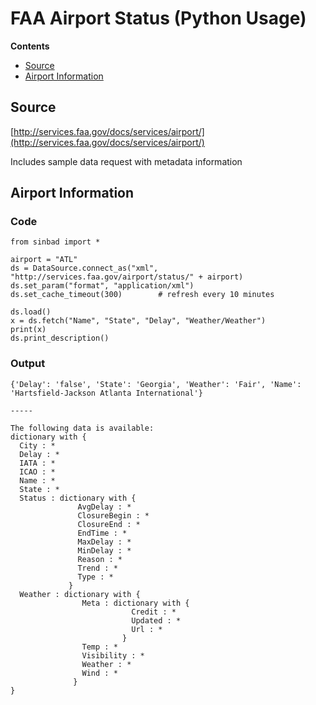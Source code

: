 # FAA Airport Status (Python Usage)

**Contents**
- [Source](#source)
- [Airport Information](#airport-information)



## Source

[http://services.faa.gov/docs/services/airport/](http://services.faa.gov/docs/services/airport/)

Includes sample data request with metadata information


## Airport Information

### Code

````
from sinbad import *

airport = "ATL"
ds = DataSource.connect_as("xml", "http://services.faa.gov/airport/status/" + airport)
ds.set_param("format", "application/xml")
ds.set_cache_timeout(300)        # refresh every 10 minutes

ds.load()
x = ds.fetch("Name", "State", "Delay", "Weather/Weather")
print(x)
ds.print_description()
````

### Output

````
{'Delay': 'false', 'State': 'Georgia', 'Weather': 'Fair', 'Name': 'Hartsfield-Jackson Atlanta International'}

-----

The following data is available:
dictionary with {
  City : *
  Delay : *
  IATA : *
  ICAO : *
  Name : *
  State : *
  Status : dictionary with {
               AvgDelay : *
               ClosureBegin : *
               ClosureEnd : *
               EndTime : *
               MaxDelay : *
               MinDelay : *
               Reason : *
               Trend : *
               Type : *
             }
  Weather : dictionary with {
                Meta : dictionary with {
                           Credit : *
                           Updated : *
                           Url : *
                         }
                Temp : *
                Visibility : *
                Weather : *
                Wind : *
              }
}

````


